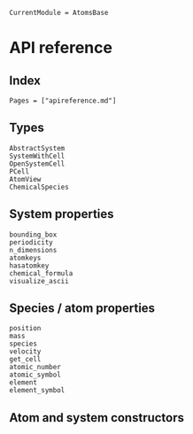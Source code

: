 ```@meta
CurrentModule = AtomsBase
```

# API reference

## Index

```@index
Pages = ["apireference.md"]
```

## Types 

```@docs
AbstractSystem
SystemWithCell
OpenSystemCell
PCell 
AtomView
ChemicalSpecies 
```

## System properties

```@docs
bounding_box
periodicity
n_dimensions
atomkeys
hasatomkey
chemical_formula
visualize_ascii
```

## Species / atom properties

```@docs
position
mass
species
velocity
get_cell 
atomic_number
atomic_symbol
element
element_symbol
```


## Atom and system constructors

```@docs
```

<!-- 
Atom
FlexibleSystem
atomic_system
isolated_system
periodic_system 
-->
